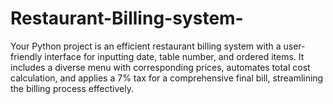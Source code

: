 # Restaurant-Billing-system-
Your Python project is an efficient restaurant billing system with a user-friendly interface for inputting date, table number, and ordered items. It includes a diverse menu with corresponding prices, automates total cost calculation, and applies a 7% tax for a comprehensive final bill, streamlining the billing process effectively.
